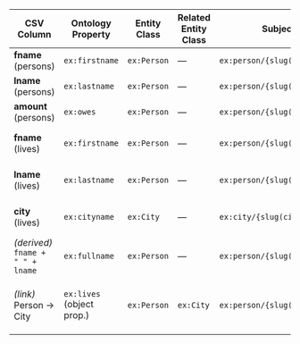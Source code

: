 | CSV Column | Ontology Property | Entity Class | Related Entity Class | Subject Generation | Join Condition | Datatype | Language Annotations |
| --------------------------------- | ------------------------- | ------------ | -------------------- | ----------------------------------------------- | -------------------------------------------------------------------------------------------- | ---------------- | ----------------------------- |
| **fname** (persons)               | `ex:firstname`            | `ex:Person`  | —                    | `ex:person/{slug(fname)}_{slug(lname)}`         | —                                                                                | `xsd:string`     | —                             |
| **lname** (persons)               | `ex:lastname`             | `ex:Person`  | —                    | `ex:person/{slug(fname)}_{slug(lname)}`         | —                                                                                            | `xsd:string`     | —                             |
| **amount** (persons)              | `ex:owes`                 | `ex:Person`  | —                    | `ex:person/{slug(fname)}_{slug(lname)}`         | —                                                                                            | `xsd:double`     | —                             |
| **fname** (lives)                 | `ex:firstname`            | `ex:Person`  | —                    | `ex:person/{slug(fname)}_{slug(lname)}`         | **fname + lname** equality across *persons* ⇄ *lives*                                        | `xsd:string`     | —                             |
| **lname** (lives)                 | `ex:lastname`             | `ex:Person`  | —                    | `ex:person/{slug(fname)}_{slug(lname)}`         | **fname + lname** equality across *persons* ⇄ *lives*                                        | `xsd:string`     | —                             |
| **city** (lives)                  | `ex:cityname`             | `ex:City`    | —                    | `ex:city/{slug(city)}`                          | reused where city strings match                                                              | `xsd:langString` | `@en` (or locale of the data) |
| *(derived)* `fname + " " + lname` | `ex:fullname`             | `ex:Person`  | —                    | `ex:person/{slug(fname)}_{slug(lname)}`         | —                                                                                            | `xsd:string`     | —                             |
| *(link)* Person → City            | `ex:lives` (object prop.) | `ex:Person`  | `ex:City`            | `ex:person/{slug(fname)}_{slug(lname)}`         | join on **fname + lname** between CSVs, `city` value gives object IRI `ex:city/{slug(city)}` |     | —                             |
